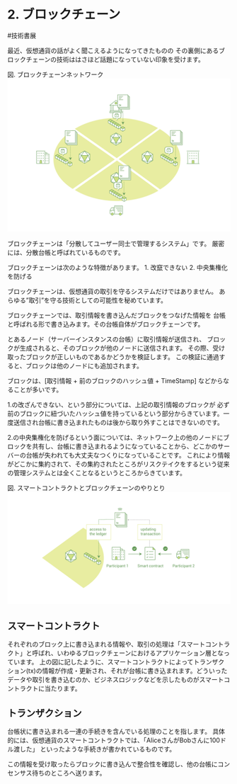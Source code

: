 # 2. ブロックチェーン
#技術書展

最近、仮想通貨の話がよく聞こえるようになってきたものの
その裏側にあるブロックチェーンの技術ははさほど話題になっていない印象を受けます。

図. ブロックチェーンネットワーク
![](2.%20%E3%83%96%E3%83%AD%E3%83%83%E3%82%AF%E3%83%81%E3%82%A7%E3%83%BC%E3%83%B3/basic_network.png)

ブロックチェーンは「分散してユーザー同士で管理するシステム」です。
厳密には、分散台帳と呼ばれているものです。

ブロックチェーンは次のような特徴があります。
	1. 改竄できない
	2. 中央集権化を防げる

ブロックチェーンは、仮想通貨の取引を守るシステムだけではありません。
あらゆる”取引”を守る技術としての可能性を秘めています。

ブロックチェーンでは、取引情報を書き込んだブロックをつなげた情報を
台帳と呼ばれる形で書き込みます。その台帳自体がブロックチェーンです。

とあるノード（サーバーインスタンスの台帳）に取引情報が送信され、
ブロックが生成されると、そのブロックが他のノードに送信されます。
その際、受け取ったブロックが正しいものであるかどうかを検証します。
この検証に通過すると、ブロックは他のノードにも追加されます。

ブロックは、[取引情報 + 前のブロックのハッシュ値 + TimeStamp]
などからなることが多いです。

1.の改ざんできない、という部分については、上記の取引情報のブロックが
必ず前のブロックに紐づいたハッシュ値を持っているという部分からきています。一度送信され台帳に書き込まれたものは後から取り外すことはできないのです。

2.の中央集権化を防げるという面については、ネットワーク上の他のノードにブロックを共有し、台帳に書き込まれるようになっていることから、どこかのサーバーの台帳が失われても大丈夫なつくりになっていることです。
これにより情報がどこかに集約されて、その集約されたところがリスクテイクをするという従来の管理システムとは全くことなるというところからきています。

図. スマートコントラクトとブロックチェーンのやりとり
![](2.%20%E3%83%96%E3%83%AD%E3%83%83%E3%82%AF%E3%83%81%E3%82%A7%E3%83%BC%E3%83%B3/Smart_Contract.png)

## スマートコントラクト
それぞれのブロック上に書き込まれる情報や、取引の処理は「スマートコントラクト」と呼ばれ、いわゆるブロックチェーンにおけるアプリケーション層となっています。
上の図に記したように、スマートコントラクトによってトランザクション(tx)の情報が作成・更新され、それが台帳に書き込まれます。どういったデータや取引を書き込むのか、ビジネスロジックなどを示したものがスマートコントラクトに当たります。

## トランザクション
台帳状に書き込まれる一連の手続きを含んでいる処理のことを指します。
具体的には、仮想通貨のスマートコントラクトでは、「AliceさんがBobさんに100ドル渡した」
といったような手続きが書かれているものです。

この情報を受け取ったらブロックに書き込んで整合性を確認し、他の台帳にコンセンサス待ちのところへ送ります。


